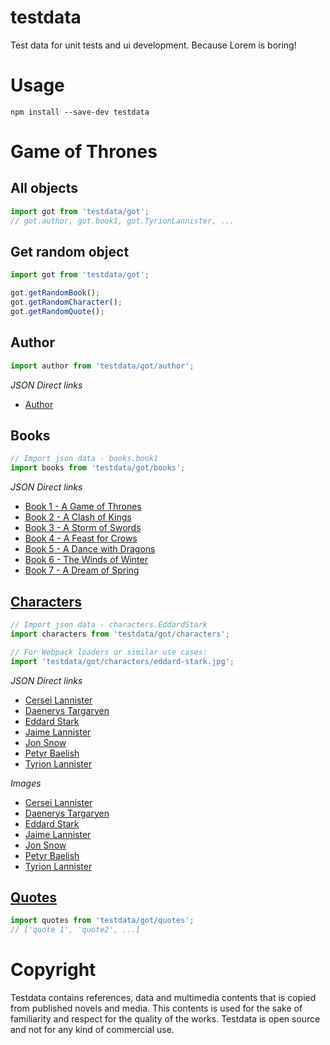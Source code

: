 # testdata

Test data for unit tests and ui development. Because Lorem is boring!

# Usage

```shell
npm install --save-dev testdata
```

# Game of Thrones

## All objects

```javascript
import got from 'testdata/got';
// got.author, got.book1, got.TyrionLannister, ...
```

## Get random object

```javascript
import got from 'testdata/got';

got.getRandomBook();
got.getRandomCharacter();
got.getRandomQuote();
```

## Author

```javascript
import author from 'testdata/got/author';
```

*JSON Direct links*

- [Author](got/author.json)

## Books

```javascript
// Import json data - books.book1
import books from 'testdata/got/books';
```

*JSON Direct links*

- [Book 1 - A Game of Thrones](got/books/book1.json)
- [Book 2 - A Clash of Kings](got/books/book2.json)
- [Book 3 - A Storm of Swords](got/books/book3.json)
- [Book 4 - A Feast for Crows](got/books/book4.json)
- [Book 5 - A Dance with Dragons](got/books/book5.json)
- [Book 6 - The Winds of Winter](got/books/book6.json)
- [Book 7 - A Dream of Spring](got/books/book7.json)

## [Characters](got/characters/index.js)

```javascript
// Import json data - characters.EddardStark
import characters from 'testdata/got/characters';

// For Webpack loaders or similar use cases:
import 'testdata/got/characters/eddard-stark.jpg';
```

*JSON Direct links*

- [Cersei Lannister](got/characters/cersei-lannister.json)
- [Daenerys Targaryen](got/characters/daenerys-targaryen.json)
- [Eddard Stark](got/characters/eddard-stark.json)
- [Jaime Lannister](got/characters/jaime-lannister.json)
- [Jon Snow](got/characters/jon-snow.json)
- [Petyr Baelish](got/characters/petyr-baelish.json)
- [Tyrion Lannister](got/characters/tyrion-lannister.json)

*Images*

- [Cersei Lannister](got/characters/cersei-lannister.jpg)
- [Daenerys Targaryen](got/characters/daenerys-targaryen.jpg)
- [Eddard Stark](got/characters/eddard-stark.jpg)
- [Jaime Lannister](got/characters/jaime-lannister.jpg)
- [Jon Snow](got/characters/jon-snow.jpg)
- [Petyr Baelish](got/characters/petyr-baelish.jpg)
- [Tyrion Lannister](got/characters/tyrion-lannister.jpg)

## [Quotes](got/quotes.json)

```javascript
import quotes from 'testdata/got/quotes';
// ['quote 1', 'quote2', ...]
```

# Copyright

Testdata contains references, data and multimedia contents that is copied from published novels and media. This contents is used for the sake of familiarity and respect for the quality of the works. Testdata is open source and not for any kind of commercial use.
